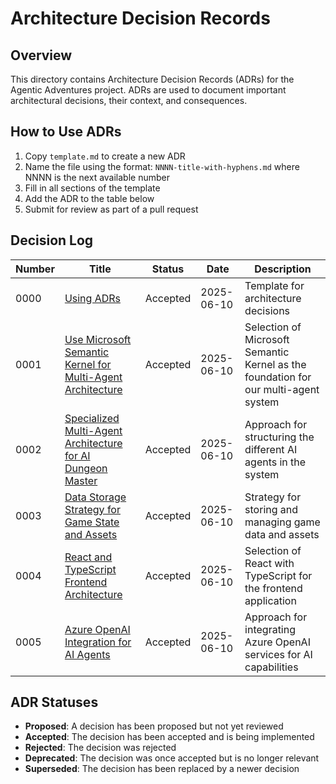 # Architecture Decision Records

## Overview

This directory contains Architecture Decision Records (ADRs) for the Agentic Adventures project. ADRs are used to document important architectural decisions, their context, and consequences.

## How to Use ADRs

1. Copy `template.md` to create a new ADR
2. Name the file using the format: `NNNN-title-with-hyphens.md` where NNNN is the next available number
3. Fill in all sections of the template
4. Add the ADR to the table below
5. Submit for review as part of a pull request

## Decision Log

| Number | Title | Status | Date | Description |
|--------|-------|--------|------|-------------|
| 0000 | [Using ADRs](template.md) | Accepted | 2025-06-10 | Template for architecture decisions |
| 0001 | [Use Microsoft Semantic Kernel for Multi-Agent Architecture](0001-semantic-kernel-multi-agent-framework.md) | Accepted | 2025-06-10 | Selection of Microsoft Semantic Kernel as the foundation for our multi-agent system |
| 0002 | [Specialized Multi-Agent Architecture for AI Dungeon Master](0002-specialized-multi-agent-architecture.md) | Accepted | 2025-06-10 | Approach for structuring the different AI agents in the system |
| 0003 | [Data Storage Strategy for Game State and Assets](0003-data-storage-strategy.md) | Accepted | 2025-06-10 | Strategy for storing and managing game data and assets |
| 0004 | [React and TypeScript Frontend Architecture](0004-react-typescript-frontend.md) | Accepted | 2025-06-10 | Selection of React with TypeScript for the frontend application |
| 0005 | [Azure OpenAI Integration for AI Agents](0005-azure-openai-integration.md) | Accepted | 2025-06-10 | Approach for integrating Azure OpenAI services for AI capabilities |

## ADR Statuses

- **Proposed**: A decision has been proposed but not yet reviewed
- **Accepted**: The decision has been accepted and is being implemented
- **Rejected**: The decision was rejected
- **Deprecated**: The decision was once accepted but is no longer relevant
- **Superseded**: The decision has been replaced by a newer decision